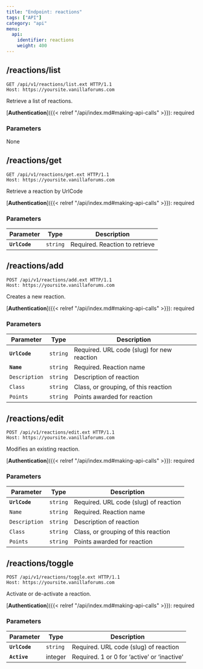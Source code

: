 ```yaml
---
title: "Endpoint: reactions"
tags: ["API"]
category: "api"
menu:
  api:
    identifier: reactions
    weight: 400
---
```


## /reactions/list

```http
GET /api/v1/reactions/list.ext HTTP/1.1
Host: https://yoursite.vanillaforums.com
```

Retrieve a list of reactions.

[__Authentication__]({{< relref "/api/index.md#making-api-calls" >}}): required

### Parameters

None

## /reactions/get

```http
GET /api/v1/reactions/get.ext HTTP/1.1
Host: https://yoursite.vanillaforums.com
```

Retrieve a reaction by UrlCode

[__Authentication__]({{< relref "/api/index.md#making-api-calls" >}}): required

### Parameters

| Parameter      | Type                                  | Description                             |
| -----------    | ------------------------------------- | --------------------------------------- |
| __`UrlCode`__  | `string`            			 | Required. Reaction to retrieve          |

## /reactions/add

```http
POST /api/v1/reactions/add.ext HTTP/1.1
Host: https://yoursite.vanillaforums.com
```

Creates a new reaction.

[__Authentication__]({{< relref "/api/index.md#making-api-calls" >}}): required

### Parameters

| Parameter  | Type                      | Description                |
| ---------- | ------------------------- | -------------------------- |
| __`UrlCode`__  | `string`            			 | Required. URL code (slug) for new reaction         |
| __`Name`__    | `string`                  | Required. Reaction name            |
| `Description`    | `string`                  | Description of reaction           |
| `Class`    | `string`                  | Class, or grouping, of this reaction        |
| `Points`    | `string`                  | Points awarded for reaction       |

## /reactions/edit

```http
POST /api/v1/reactions/edit.ext HTTP/1.1
Host: https://yoursite.vanillaforums.com
```

Modifies an existing reaction.

[__Authentication__]({{< relref "/api/index.md#making-api-calls" >}}): required

### Parameters

| Parameter  | Type                      | Description                              |
| ---------- | ------------------------- | ---------------------------------------- |
| __`UrlCode`__ | `string`   | Required. URL code (slug) of reaction|
|`Name` | `string`   | Required. Reaction name|
|`Description` | `string`   | Description of reaction|
|`Class` | `string`   | Class,  or grouping of this reaction|
|`Points` | `string`   | Points awarded for reaction|

## /reactions/toggle

```http
POST /api/v1/reactions/toggle.ext HTTP/1.1
Host: https://yoursite.vanillaforums.com
```

Activate or de-activate a reaction.

[__Authentication__]({{< relref "/api/index.md#making-api-calls" >}}): required

### Parameters

| Parameter  | Type                      | Description                              |
| ---------- | ------------------------- | ---------------------------------------- |
| __`UrlCode`__ | `string`  | Required. URL code (slug) of reaction |
|__`Active`__| integer   | Required. 1 or 0 for ‘active’ or ‘inactive’|
